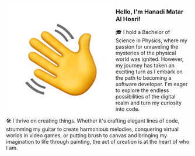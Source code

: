 <img align="left" src="HandWave.gif" /> <h3>  Hello, I'm Hanadi Matar Al Hosri! </h3>

🎓 I hold a Bachelor of Science in Physics, where my passion for unraveling the mysteries of the physical world was ignited. However, my journey has taken an exciting turn as I embark on the path to becoming a software developer. I'm eager to explore the endless possibilities of the digital realm and turn my curiosity into code.

🛠️ I thrive on creating things. Whether it's crafting elegant lines of code, strumming my guitar to create harmonious melodies, conquering virtual worlds in video games, or putting brush to canvas and bringing my imagination to life through painting, the act of creation is at the heart of who I am.